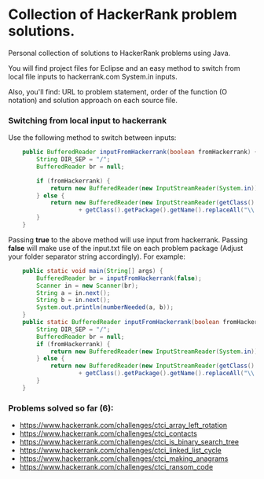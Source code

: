 # Collection of HackerRank problem solutions.

Personal collection of solutions to HackerRank problems using Java.

You will find project files for Eclipse and an easy method to switch from
local file inputs to hackerrank.com System.in inputs.

Also, you'll find: URL to problem statement, order of the function (O notation)
and solution approach on each source file.

### Switching from local input to hackerrank 

Use the following method to switch between inputs:

```java
	public BufferedReader inputFromHackerrank(boolean fromHackerrank) {
		String DIR_SEP = "/";
		BufferedReader br = null;

		if (fromHackerrank) {
			return new BufferedReader(new InputStreamReader(System.in));
		} else {
			return new BufferedReader(new InputStreamReader(getClass().getResourceAsStream(DIR_SEP
					+ getClass().getPackage().getName().replaceAll("\\.", DIR_SEP) + DIR_SEP + "input.txt")));
		}
	}
```

Passing **true** to the above method will use input from hackerrank. Passing **false** will make use of the input.txt file on each problem package (Adjust your folder separator string accordingly). For example:

```java
	public static void main(String[] args) {
		BufferedReader br = inputFromHackerrank(false);
		Scanner in = new Scanner(br);
		String a = in.next();
		String b = in.next();
		System.out.println(numberNeeded(a, b));
	}
	public static BufferedReader inputFromHackerrank(boolean fromHackerrank) {
		String DIR_SEP = "/";
		BufferedReader br = null;
		if (fromHackerrank) {
			return new BufferedReader(new InputStreamReader(System.in));
		} else {
			return new BufferedReader(new InputStreamReader(getClass().getResourceAsStream(DIR_SEP
					+ getClass().getPackage().getName().replaceAll("\\.", DIR_SEP) + DIR_SEP + "input.txt")));
		}
	}
```

### Problems solved so far (6):

* https://www.hackerrank.com/challenges/ctci_array_left_rotation
* https://www.hackerrank.com/challenges/ctci_contacts
* https://www.hackerrank.com/challenges/ctci_is_binary_search_tree
* https://www.hackerrank.com/challenges/ctci_linked_list_cycle
* https://www.hackerrank.com/challenges/ctci_making_anagrams
* https://www.hackerrank.com/challenges/ctci_ransom_code